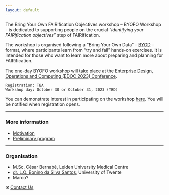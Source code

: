 ```yaml
---
layout: default
---
```


The Bring Your Own FAIRification Objectives workshop – BYOFO Workshop - is dedicated to supporting people on the crucial _“identifying your FAIRification objectives”_ step of FAIRification.

The workshop is organised following a “Bring Your Own Data” – [BYOD](about:blank) – format, where participants learn from “try and fail” hands-on exercises. It is intended for those who want to learn more about preparing and planning for FAIRification.

The one-day BYOFO workshop will take place at the [Enterprise Design, Operations and Computing (EDOC 2023) Conference](https://www.rug.nl/research/bernoulli/conf/edoc-2023/call-for-papers/).


``` 
Registration: TBA
Workshop day: October 30 or October 31, 2023 (TBD) 
``` 
You can demonstrate interest in participating on the workshop [here](). You will be notified when registration opens.

--- 

### More information

* [Motivation](./motivation.html)
* [Preliminary program](./preliminary-program.html)


---

### Organisation

* M.Sc. César Bernabé, Leiden University Medical Centre
* [dr. L.O. Bonino da Silva Santos](https://people.utwente.nl/l.o.boninodasilvasantos), University of Twente
* Marco?

✉ [Contact Us](mailto:)
